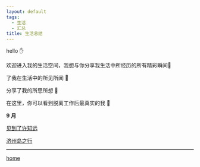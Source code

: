 ```yaml
---
layout: default
tags:
  - 生活
  - 汇总
title: 生活总结
---
```

hello ✋

欢迎进入我的生活空间，我想与你分享我生活中所经历的所有精彩瞬间🌈

了我在生活中的所见所闻 👀

分享了我的所思所想 🤔

在这里，你可以看到脱离工作后最真实的我 🤹

**9 月**

[见到了许知远](moment/记见许知远)

[济州岛之行](旅行/济州岛之行.md)



---

[home](../../index)
